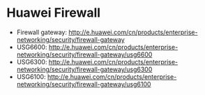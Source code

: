 # Huawei Firewall
* Firewall gateway: http://e.huawei.com/cn/products/enterprise-networking/security/firewall-gateway
* USG6600: http://e.huawei.com/cn/products/enterprise-networking/security/firewall-gateway/usg6600
* USG6300: http://e.huawei.com/cn/products/enterprise-networking/security/firewall-gateway/usg6300
* USG6100: http://e.huawei.com/cn/products/enterprise-networking/security/firewall-gateway/usg6100
